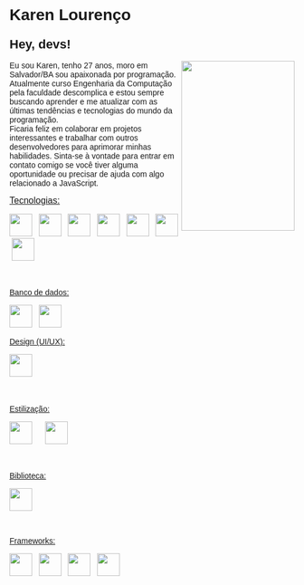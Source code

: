 <h1 style="font-family:Verdana,Geneva,sans-serif"><span style="font-size:28px">Karen Louren&ccedil;o</span></h1>

<h3><span style="font-family:Verdana,Geneva,sans-serif"><span style="font-size:22px">Hey, devs!</span></h3>

<p><span style="font-family:Verdana,Geneva,sans-serif"><span style="font-size:16px"><img alt="" src="https://uploaddeimagens.com.br/images/004/308/034/original/avatar.png?1674358618" style="float:right; height:300px; width:200px" /></span></span></p>

<p><span style="font-family:Verdana,Geneva,sans-serif">Eu sou Karen, tenho 27 anos, moro em Salvador/BA sou apaixonada por programa&ccedil;&atilde;o. <br> Atualmente curso Engenharia da Computa&ccedil;&atilde;o pela faculdade descomplica e estou sempre buscando aprender e me atualizar com as &uacute;ltimas tend&ecirc;ncias e tecnologias do mundo da programa&ccedil;&atilde;o.<br> Ficaria feliz em colaborar em projetos interessantes e trabalhar com outros desenvolvedores para aprimorar minhas habilidades. Sinta-se &agrave; vontade para entrar em contato comigo se voc&ecirc; tiver alguma oportunidade ou precisar de ajuda com algo relacionado a JavaScript.</span></p>

<p><u><span style="font-family:Verdana,Geneva,sans-serif"><span style="font-size:16px">Tecnologias:</span></span></u></p>

<p><span style="font-family:Verdana,Geneva,sans-serif"><img alt="" src="https://cdn.jsdelivr.net/gh/devicons/devicon/icons/git/git-original.svg" style="height:40px; width:40px" />&nbsp; &nbsp;<img alt="" src="https://cdn.jsdelivr.net/gh/devicons/devicon/icons/github/github-original.svg" style="height:40px; width:40px" />&nbsp; &nbsp;<img alt="" src="https://cdn.jsdelivr.net/gh/devicons/devicon/icons/html5/html5-original.svg" style="height:40px; width:40px" />&nbsp; &nbsp;<img alt="" src="https://cdn.jsdelivr.net/gh/devicons/devicon/icons/css3/css3-original.svg" style="height:40px; width:40px" />&nbsp; &nbsp;<img alt="" src="https://cdn.jsdelivr.net/gh/devicons/devicon/icons/javascript/javascript-original.svg" style="height:40px; width:40px" />&nbsp; &nbsp;<img alt="" src="https://cdn.jsdelivr.net/gh/devicons/devicon/icons/typescript/typescript-original.svg" style="height:40px; width:40px" />&nbsp; &nbsp;<img alt="" src="https://cdn.jsdelivr.net/gh/devicons/devicon/icons/docker/docker-original.svg" style="height:40px; width:40px" /></span></p>

<p>&nbsp;</p>

<p><span style="font-family:Verdana,Geneva,sans-serif"><u><span style="font-size:14px">Banco de dados:</span></u> &nbsp; </span></p>

<p><span style="font-family:Verdana,Geneva,sans-serif"><img alt="" src="https://cdn.jsdelivr.net/gh/devicons/devicon/icons/mongodb/mongodb-original-wordmark.svg" style="height:40px; width:40px" />&nbsp; &nbsp;<img alt="" src="https://cdn.jsdelivr.net/gh/devicons/devicon/icons/postgresql/postgresql-original.svg" style="height:40px; width:40px" /> &nbsp; &nbsp; &nbsp; &nbsp;</span></p>

<p><span style="font-family:Verdana,Geneva,sans-serif"><u><span style="font-size:14px">Design (UI/UX):</span></u></span></p>

<p><span style="font-family:Verdana,Geneva,sans-serif"><span style="font-size:16px"><img alt="" src="https://cdn.jsdelivr.net/gh/devicons/devicon/icons/xd/xd-plain.svg" style="height:40px; width:40px" />&nbsp;</span> &nbsp; &nbsp; &nbsp; &nbsp; &nbsp;</span></p>

<p>&nbsp;</p>

<p><span style="font-size:14px"><u><span style="font-family:Verdana,Geneva,sans-serif">Estiliza&ccedil;&atilde;o:</span></u></span></p>

<p><span style="font-family:Verdana,Geneva,sans-serif"><img alt="" src="https://cdn.jsdelivr.net/gh/devicons/devicon/icons/bootstrap/bootstrap-original.svg" style="height:40px; width:40px" />&nbsp; &nbsp;&nbsp; &nbsp;<img alt="" src="https://cdn.jsdelivr.net/gh/devicons/devicon/icons/sass/sass-original.svg" style="height:40px; width:40px" /></span></p>

<p>&nbsp;</p>

<p><span style="font-size:14px"><u><span style="font-family:Verdana,Geneva,sans-serif">Biblioteca:</span></u></span></p>

<p><span style="font-family:Verdana,Geneva,sans-serif"><img alt="" src="https://cdn.jsdelivr.net/gh/devicons/devicon/icons/react/react-original.svg" style="height:40px; width:40px" /></span></p>

<p>&nbsp;</p>

<p><span style="font-size:14px"><u><span style="font-family:Verdana,Geneva,sans-serif">Frameworks:</span></u></span></p>

<p><span style="font-family:Verdana,Geneva,sans-serif"><img alt="" src="https://cdn.jsdelivr.net/gh/devicons/devicon/icons/nodejs/nodejs-original.svg" style="height:40px; width:40px" />&nbsp; &nbsp;<img alt="" src="https://cdn.jsdelivr.net/gh/devicons/devicon/icons/express/express-original-wordmark.svg" style="height:40px; width:40px" />&nbsp; &nbsp;<img alt="" src="https://cdn.jsdelivr.net/gh/devicons/devicon/icons/nestjs/nestjs-plain.svg" style="height:40px; width:40px" />&nbsp; &nbsp;<img alt="" src="https://cdn.jsdelivr.net/gh/devicons/devicon/icons/nextjs/nextjs-line.svg" style="height:40px; width:40px" /></span></p>

<p>&nbsp;</p>

<p><br />
<br />
<br />
&nbsp;</p>
